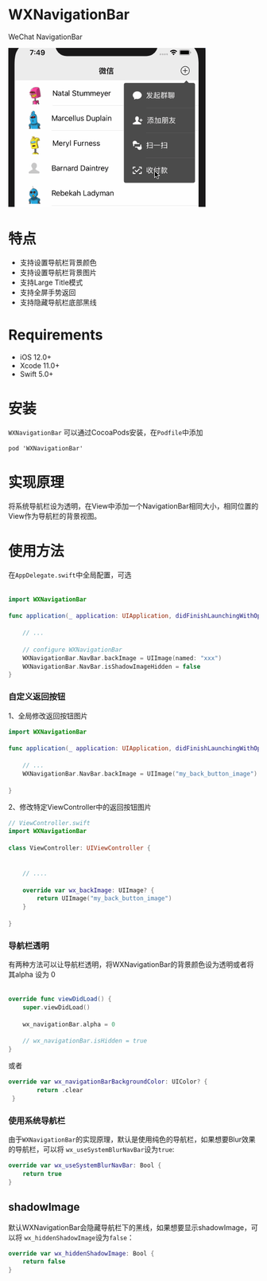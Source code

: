 # WXNavigationBar
WeChat NavigationBar

![](Assets/navigationbar01.gif)



# 特点

- 支持设置导航栏背景颜色
- 支持设置导航栏背景图片
- 支持Large Title模式
- 支持全屏手势返回
- 支持隐藏导航栏底部黑线


# Requirements

- iOS 12.0+
- Xcode 11.0+
- Swift 5.0+

# 安装

`WXNavigationBar` 可以通过CocoaPods安装，在`Podfile`中添加

```
pod 'WXNavigationBar'
```


# 实现原理

将系统导航栏设为透明，在View中添加一个NavigationBar相同大小，相同位置的View作为导航栏的背景视图。


# 使用方法

在`AppDelegate.swift`中全局配置，可选

```swift

import WXNavigationBar

func application(_ application: UIApplication, didFinishLaunchingWithOptions launchOptions: [UIApplication.LaunchOptionsKey: Any]?) -> Bool {

    // ...
    
    // configure WXNavigationBar
    WXNavigationBar.NavBar.backImage = UIImage(named: "xxx")
    WXNavigationBar.NavBar.isShadowImageHidden = false
}

```


### 自定义返回按钮


1、全局修改返回按钮图片

```swift
import WXNavigationBar

func application(_ application: UIApplication, didFinishLaunchingWithOptions launchOptions: [UIApplication.LaunchOptionsKey: Any]?) -> Bool {

	// ...
	WXNavigationBar.NavBar.backImage = UIImage("my_back_button_image")

}

```


2、修改特定ViewController中的返回按钮图片

```swift
// ViewController.swift
import WXNavigationBar

class ViewController: UIViewController {
	

	// ....

	override var wx_backImage: UIImage? {
		return UIImage("my_back_button_image")
	}

}

```


### 导航栏透明


有两种方法可以让导航栏透明，将WXNavigationBar的背景颜色设为透明或者将其alpha 设为 0

```swift

override func viewDidLoad() {
	super.viewDidLoad()
	
	wx_navigationBar.alpha = 0	

	// wx_navigationBar.isHidden = true
}

```

或者

```swift
override var wx_navigationBarBackgroundColor: UIColor? {
        return .clear
 }
```

### 使用系统导航栏

由于`WXNavigationBar`的实现原理，默认是使用纯色的导航栏，如果想要Blur效果的导航栏，可以将 `wx_useSystemBlurNavBar`设为`true`:

```swift
override var wx_useSystemBlurNavBar: Bool {
    return true
}
```

## shadowImage

默认WXNavigationBar会隐藏导航栏下的黑线，如果想要显示shadowImage，可以将 `wx_hiddenShadowImage`设为`false`：


```swift
override var wx_hiddenShadowImage: Bool {
    return false
}
```


